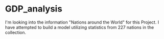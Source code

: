 # GDP_analysis
I'm looking into the information "Nations around the World" for this Project. I have attempted to build a model utilizing statistics from 227 nations in the collection. 
